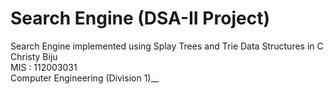 # Search Engine (DSA-II Project)
Search Engine implemented using Splay Trees and Trie Data Structures in C
Christy Biju <br />
MIS : 112003031 <br />
Computer Engineering (Division 1)__
